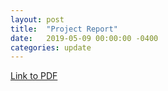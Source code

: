 ```yaml
---
layout: post
title:  "Project Report"
date:   2019-05-09 00:00:00 -0400
categories: update
---
```

[Link to PDF](../../../../report.pdf)
